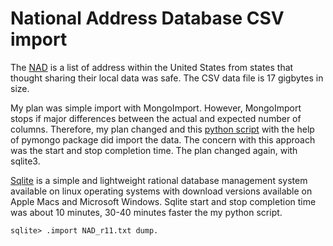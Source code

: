 # National Address Database CSV import
The [NAD](https://www.transportation.gov/gis/national-address-database) is a list of address within the United States from states that
thought sharing their local data was safe. The CSV data file is 17 gigbytes
in size.

My plan was simple import with MongoImport. However, MongoImport stops if major
differences between the actual and expected number of columns. Therefore, my plan
changed and this [python script](https://github.com/kscott5/DataLake/natladdrdb) with 
the help of pymongo package did import the data. The concern with this approach was
the start and stop completion time. The plan changed again,
with sqlite3. 

[Sqlite](https://sqlite.org/index.html) is a simple and lightweight rational database management system 
available on linux operating systems with download versions available on 
Apple Macs and Microsoft Windows. Sqlite start and stop completion time was about
10 minutes, 30-40 minutes faster the my python script.

```shell
sqlite> .import NAD_r11.txt dump.
```

